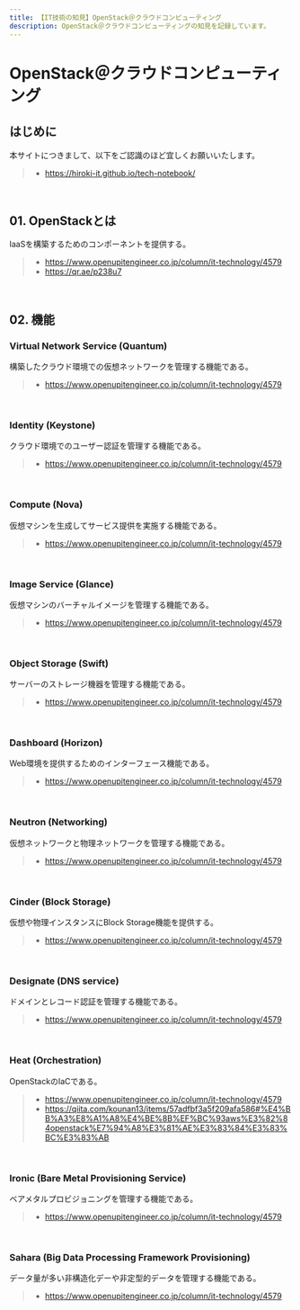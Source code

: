 ```yaml
---
title: 【IT技術の知見】OpenStack＠クラウドコンピューティング
description: OpenStack＠クラウドコンピューティングの知見を記録しています。
---
```


# OpenStack＠クラウドコンピューティング

## はじめに

本サイトにつきまして、以下をご認識のほど宜しくお願いいたします。

> - https://hiroki-it.github.io/tech-notebook/

<br>

## 01. OpenStackとは

IaaSを構築するためのコンポーネントを提供する。

> - https://www.openupitengineer.co.jp/column/it-technology/4579
> - https://qr.ae/p238u7

<br>

## 02. 機能

### Virtual Network Service (Quantum)

構築したクラウド環境での仮想ネットワークを管理する機能である。

> - https://www.openupitengineer.co.jp/column/it-technology/4579

<br>

### Identity (Keystone)

クラウド環境でのユーザー認証を管理する機能である。

> - https://www.openupitengineer.co.jp/column/it-technology/4579

<br>

### Compute (Nova)

仮想マシンを生成してサービス提供を実施する機能である。

> - https://www.openupitengineer.co.jp/column/it-technology/4579

<br>

### Image Service (Glance)

仮想マシンのバーチャルイメージを管理する機能である。

> - https://www.openupitengineer.co.jp/column/it-technology/4579

<br>

### Object Storage (Swift)

サーバーのストレージ機器を管理する機能である。

> - https://www.openupitengineer.co.jp/column/it-technology/4579

<br>

### Dashboard (Horizon)

Web環境を提供するためのインターフェース機能である。

> - https://www.openupitengineer.co.jp/column/it-technology/4579

<br>

### Neutron (Networking)

仮想ネットワークと物理ネットワークを管理する機能である。

> - https://www.openupitengineer.co.jp/column/it-technology/4579

<br>

### Cinder (Block Storage)

仮想や物理インスタンスにBlock Storage機能を提供する。

> - https://www.openupitengineer.co.jp/column/it-technology/4579

<br>

### Designate (DNS service)

ドメインとレコード認証を管理する機能である。

> - https://www.openupitengineer.co.jp/column/it-technology/4579

<br>

### Heat (Orchestration)

OpenStackのIaCである。

> - https://www.openupitengineer.co.jp/column/it-technology/4579
> - https://qiita.com/kounan13/items/57adfbf3a5f209afa586#%E4%BB%A3%E8%A1%A8%E4%BE%8B%EF%BC%93aws%E3%82%84openstack%E7%94%A8%E3%81%AE%E3%83%84%E3%83%BC%E3%83%AB

<br>

### Ironic (Bare Metal Provisioning Service)

ベアメタルプロビジョニングを管理する機能である。

> - https://www.openupitengineer.co.jp/column/it-technology/4579

<br>

### Sahara (Big Data Processing Framework Provisioning)

データ量が多い非構造化デーや非定型的データを管理する機能である。

> - https://www.openupitengineer.co.jp/column/it-technology/4579

<br>

